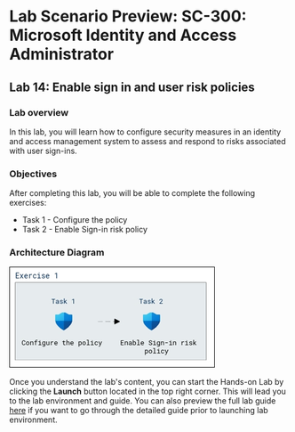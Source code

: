# Lab Scenario Preview: SC-300:  Microsoft Identity and Access Administrator

## Lab 14: Enable sign in and user risk policies

### Lab overview

In this lab, you will learn how to configure security measures in an identity and access management system to assess and respond to risks associated with user sign-ins.

### Objectives
  
After completing this lab, you will be able to complete the following exercises:

- Task 1 - Configure the policy
- Task 2 - Enable Sign-in risk policy
  
### Architecture Diagram

   ![](./media/arch14.png)

Once you understand the lab's content, you can start the Hands-on Lab by clicking the **Launch** button located in the top right corner. This will lead you to the lab environment and guide. You can also preview the full lab guide [here](https://experience.cloudlabs.ai/#/labguidepreview/21c0d9e9-4236-42fc-bf91-0df770c535a2) if you want to go through the detailed guide prior to launching lab environment.








